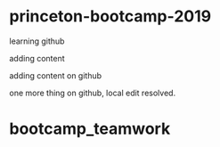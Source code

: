 # princeton-bootcamp-2019
learning github

adding content

adding content on github

one more thing on github, local edit resolved.
# bootcamp_teamwork
